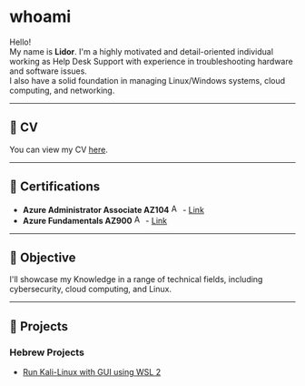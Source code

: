 # whoami

Hello!  
My name is **Lidor**. I'm a highly motivated and detail-oriented individual working as Help Desk Support with experience in troubleshooting hardware and software issues.  
I also have a solid foundation in managing Linux/Windows systems, cloud computing, and networking.

---

## 📄 CV

You can view my CV [here](https://drive.google.com/file/d/1vLhjgrglG1wuhy1MOACjG6I2Dj7cS-_E/view?usp=drivesdk).

---

## 🏅 Certifications

* **Azure Administrator Associate AZ104** <img src="https://upload.wikimedia.org/wikipedia/commons/thumb/f/fa/Microsoft_Azure.svg/1200px-Microsoft_Azure.svg.png" alt="Azure Icon" width="16" height="16"> - [Link](https://www.credly.com/badges/0ccd5f03-a937-49da-b185-1d9a1d5b9965/public_url)
* **Azure Fundamentals AZ900** <img src="https://upload.wikimedia.org/wikipedia/commons/thumb/f/fa/Microsoft_Azure.svg/1200px-Microsoft_Azure.svg.png" alt="Azure Icon" width="16" height="16"> - [Link](https://www.credly.com/badges/3f09473a-e247-41f0-9968-20a1062cb0c2/public_url)

---

## 🎯 Objective

I'll showcase my Knowledge in a range of technical fields, including cybersecurity, cloud computing, and Linux.

---

## 💼 Projects

### Hebrew Projects

* [Run Kali-Linux with GUI using WSL 2](https://github.com/LidorP96/Projects-Hebrew/blob/main/Install%20and%20configure%20WSL%202%20in%20Windows%2011%20-%20Hebrew.md)
